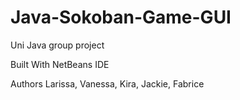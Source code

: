 # Java-Sokoban-Game-GUI
Uni Java group project 

Built With 
NetBeans IDE 

Authors
Larissa, Vanessa, Kira, Jackie, Fabrice
